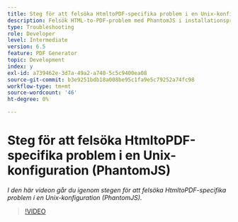 ```yaml
---
title: Steg för att felsöka HtmltoPDF-specifika problem i en Unix-konfiguration (PhantomJS)
description: Felsök HTML-to-PDF-problem med PhantomJS i installationsprogrammet för UNIX.
type: Troubleshooting
role: Developer
level: Intermediate
version: 6.5
feature: PDF Generator
topic: Development
index: y
exl-id: a739462e-3d7a-49a2-a740-5c5c9400ea08
source-git-commit: b3e9251bdb18a008be95c1fa9e5c79252a74fc98
workflow-type: tm+mt
source-wordcount: '46'
ht-degree: 0%

---
```


# Steg för att felsöka HtmltoPDF-specifika problem i en Unix-konfiguration (PhantomJS)

*I den här videon går du igenom stegen för att felsöka HtmltoPDF-specifika problem i en Unix-konfiguration (PhantomJS).*

>[!VIDEO](https://video.tv.adobe.com/v/335546?quality=12&learn=on)
